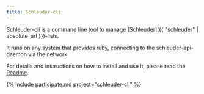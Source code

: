 ```yaml
---
title: Schleuder-cli
---
```


Schleuder-cli is a command line tool to manage [Schleuder]({{ "schleuder" | absolute_url }})-lists.

It runs on any system that provides ruby, connecting to the schleuder-api-daemon via the network.

For details and instructions on how to install and use it, please read the [Readme](https://0xacab.org/schleuder/schleuder-cli/blob/main/README.md).


{% include participate.md project="schleuder-cli" %}
